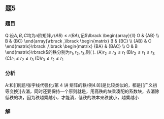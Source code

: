 ## 题5
### 题目
Q:设$A, B, C$均为$n$阶矩阵,$r( {AB}) \leq r( {BA})$,记$\lbrack \begin{array}{ll} O & {AB} \\ B & {BC} \end{array}\rbrack ,\lbrack \begin{matrix} B & {BC} \\ {AB} & O \end{matrix}\rbrack ,\lbrack \begin{matrix} {BA} & {BAC} \\ O & B \end{matrix}\rbrack$的秩分别为${r}_{1},{r}_{2},{r}_{3}$,则( ).
(A)${r}_{2} \leq {r}_{3} \leq {r}_{1}$
(B)${r}_{2} \leq {r}_{1} \leq {r}_{3}$
(C)${r}_{1} \leq {r}_{2} \leq {r}_{3}$
(D)${r}_{3} \leq {r}_{2} \leq {r}_{1}$
### 分析
A:和[[刷题/张宇线代强化/第 4 讲 矩阵的秩/例4.8]]是比较类似的，都是[[广义初等变换]]去消，同时还要保持一个原则就是，用高秩的块乘凑配的系数块，去消除低秩的块，因为秩越乘越小，才能消，低秩的块本来秩就小，越乘越小
### 解
